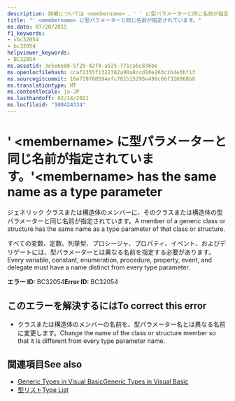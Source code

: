 ```yaml
---
description: 詳細については <membername> 、' ' に型パラメーターと同じ名前が指定されています
title: "' <membername> に型パラメーターと同じ名前が指定されています。"
ms.date: 07/20/2015
f1_keywords:
- vbc32054
- bc32054
helpviewer_keywords:
- BC32054
ms.assetid: 3e5e6e88-5f20-42f4-a525-771cabc836be
ms.openlocfilehash: ccaf2355f1322382a90a8ccd10e263c1b4e3bf13
ms.sourcegitcommit: 10e719780594efc781b15295e499c66f316068b8
ms.translationtype: MT
ms.contentlocale: ja-JP
ms.lasthandoff: 02/14/2021
ms.locfileid: "100424334"
---
```

# <a name="membername-has-the-same-name-as-a-type-parameter"></a><span data-ttu-id="3202c-103">' \<membername> に型パラメーターと同じ名前が指定されています。</span><span class="sxs-lookup"><span data-stu-id="3202c-103">'\<membername> has the same name as a type parameter</span></span>

<span data-ttu-id="3202c-104">ジェネリック クラスまたは構造体のメンバーに、そのクラスまたは構造体の型パラメーターと同じ名前が指定されています。</span><span class="sxs-lookup"><span data-stu-id="3202c-104">A member of a generic class or structure has the same name as a type parameter of that class or structure.</span></span>  
  
 <span data-ttu-id="3202c-105">すべての変数、定数、列挙型、プロシージャ、プロパティ、イベント、およびデリゲートには、型パラメーターとは異なる名前を指定する必要があります。</span><span class="sxs-lookup"><span data-stu-id="3202c-105">Every variable, constant, enumeration, procedure, property, event, and delegate must have a name distinct from every type parameter.</span></span>  
  
 <span data-ttu-id="3202c-106">**エラー ID:** BC32054</span><span class="sxs-lookup"><span data-stu-id="3202c-106">**Error ID:** BC32054</span></span>  
  
## <a name="to-correct-this-error"></a><span data-ttu-id="3202c-107">このエラーを解決するには</span><span class="sxs-lookup"><span data-stu-id="3202c-107">To correct this error</span></span>  
  
- <span data-ttu-id="3202c-108">クラスまたは構造体のメンバーの名前を、型パラメーター名とは異なる名前に変更します。</span><span class="sxs-lookup"><span data-stu-id="3202c-108">Change the name of the class or structure member so that it is different from every type parameter name.</span></span>  
  
## <a name="see-also"></a><span data-ttu-id="3202c-109">関連項目</span><span class="sxs-lookup"><span data-stu-id="3202c-109">See also</span></span>

- [<span data-ttu-id="3202c-110">Generic Types in Visual Basic</span><span class="sxs-lookup"><span data-stu-id="3202c-110">Generic Types in Visual Basic</span></span>](../programming-guide/language-features/data-types/generic-types.md)
- [<span data-ttu-id="3202c-111">型リスト</span><span class="sxs-lookup"><span data-stu-id="3202c-111">Type List</span></span>](../language-reference/statements/type-list.md)
